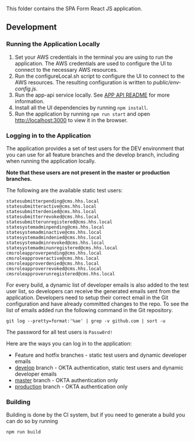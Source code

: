 This folder contains the SPA Form React JS application.

## Development

### Running the Application Locally

1. Set your AWS credentials in the terminal you are using to run the application. The AWS credentials are used to configure the UI to connect to the necessary AWS resources.
1. Run the configureLocal.sh script to configure the UI to connect to the AWS resources. The resulting configuration is written to _public/env-config.js_.
1. Run the app-api service locally. See [APP API README](../app-api/README.md) for more information.
1. Install all the UI dependencies by running `npm install`.
1. Run the application by running `npm run start` and open [http://localhost:3000](http://localhost:3000) to view it in the browser.

### Logging in to the Application

The application provides a set of test users for the DEV environment that you can use for all feature branches and the develop branch, including when running the application locally.

**Note that these users are not present in the master or production branches.**

The following are the available static test users:

```
statesubmitterpending@cms.hhs.local
statesubmitteractive@cms.hhs.local
statesubmitterdenied@cms.hhs.local
statesubmitterrevoked@cms.hhs.local
statesubmitterunregistered@cms.hhs.local
statesystemadminpending@cms.hhs.local
statesystemadminactive@cms.hhs.local
statesystemadmindenied@cms.hhs.local
statesystemadminrevoked@cms.hhs.local
statesystemadminunregistered@cms.hhs.local
cmsroleapproverpending@cms.hhs.local
cmsroleapproveractive@cms.hhs.local
cmsroleapproverdenied@cms.hhs.local
cmsroleapproverrevoked@cms.hhs.local
cmsroleapproverunregistered@cms.hhs.local
```

For every build, a dynamic list of developer emails is also added to the test user list, so developers can receive the generated emails sent from the application. Developers need to setup their correct email in the Git configuration and have already committed changes to the repo. To see the list of emails added run the following command in the Git repository.

`git log --pretty=format:'%ae' | grep -v github.com | sort -u`

The password for all test users is `Passw0rd!`

Here are the ways you can log in to the application:

- Feature and hotfix branches - static test users and dynamic developer emails
- [develop](https://github.com/CMSgov/onemac/tree/develop) branch - OKTA authentication, static test users and dynamic developer emails
- [master](https://github.com/CMSgov/onemac/tree/master) branch - OKTA authentication only
- [production](https://github.com/CMSgov/onemac/tree/production) branch - OKTA authentication only

### Building

Building is done by the CI system, but if you need to generate a build you can do so by running

`npm run build`
